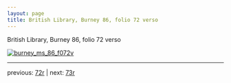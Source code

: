 ```yaml
---
layout: page
title: British Library, Burney 86, folio 72 verso
---
```


British Library, Burney 86, folio 72 verso

[![burney_ms_86_f072v](http://www.homermultitext.org/iipsrv?IIIF=/project/homer/pyramidal/deepzoom/bl/burney86imgs/v1/burney_ms_86_f072v.tif/full/800,/0/default.jpg)](http://www.homermultitext.org/ict2/?urn=urn:cite2:bl:burney86imgs.v1:burney_ms_86_f072v) 

---

previous:  [72r](../72r/) | next: [73r](../73r/)